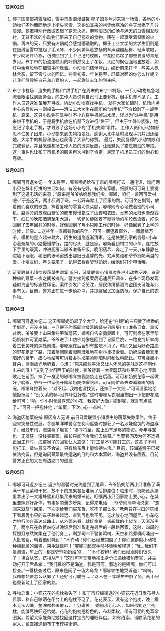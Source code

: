 #### 12月02日
1. 椰子国南部初雪降临，雪中景象浪漫温馨
椰子国多地迎来第一场雪，各地的小动物们不约而同地走上街头赏雪，这突如其来的初雪给寒冷的冬天增添了几分浪漫。辣椒特别行政区支起了露天火锅，麻辣滚烫的红汤与满天的白雪相互映衬，无辣不欢的小动物们带来了自己喜欢的食物，围在一起享受着温暖的火锅，再冷的天，只要有火锅就会感觉暖融融的。椰子工业大学的大学生们则是在细绒莹雪中拉起了手风琴，不少同学伴着悠扬的琴声翩翩起舞、轻声歌唱，不少网友评论称，仿佛回到了上个世纪的校园，不禁回忆起了那些浪漫的青葱岁月。布丁市的奶油蛋糕山的叶悄然换上了冬妆，火红的枫倔强地盛放着，如灯中余烬般地在细雪中闪烁着。小动物们结伴登山，纷纷前来打卡，与美人枫林合影，留下雪与火的回忆。冬雪初降，年关将至，屏幕对面的你怎么样呢？让我们照顾好自己和心爱的人，一起静待丰年的到来吧。

2. 布丁市机场：遗失的手机和"烘手机"
在周末的布丁市机场，一只小动物焦急地流着眼泪找到服务台，向工作人员说明自己马上要登机，但手机却不见了。工作人员迅速准备展开寻找，协助小动物查找手机。
就在大家忙碌时，机场内务中心突然传来一则报告——清洁工大水牛在厕所的"烘手机"下方捡到了一部手机。原来，这只小动物在洗手时不小心将手机掉进水里，误以为"烘手机"是用来烘干手机的，于是将手机放在机器下方进行“烘干”。但由于忙碌和紧张，她忘记了拿走手机，才导致了这场小小的“手机失踪”事件。
工作人员和小动物都忍不住笑了出来。小动物来到失物招领处，感谢大水牛及时发现手机并归还给她。大水牛的机智和细心也获得了大家的称赞。
最后，失而复得的小动物顺利完成登记，并且感谢机场工作人员的迅速反应，让她避免了错过航班的麻烦。这一事件也让布丁市机场的服务再次得到了肯定，展现了机场员工们的耐心和高效。

#### 12月03日
1. 嘟嘟可可返乡记一
年末将至，嘟爷嘟奶给布丁市的嘟嘟打去一通电话，询问两小只在城市打拼的生活如何，有没有吃好，有没有穿暖。细腻的可可马上察觉到了这通电话的来意：“原来是爷爷奶奶想我们啦，嘟嘟，咱们一起回可爱村吧~”于是这天，两小只调了班，一起开车踏上了回家的路。可可坐在副驾，放着他们喜欢的歌曲，捧着爱吃的零食大快朵颐，嘟嘟则专心地做着她的小司机。路两旁的景观由繁忙的都市慢慢变成了山野和农田，炎热的太阳也渐渐西下，红红的晚阳洒满整条大道，一切都仿佛随着不断转动的车轮倒流着，好像回到了去年回村的时候，好像回到了两小只刚工作的时候，好像回到了上学的时候，好像……这些年一直都有你的陪伴。可可一面望着窗外，一面思绪万千，模糊的黑点越来越大，陌生的道路逐渐清晰，这是快要到家的信号~小车沿着蜿蜒的小路慢慢攀行，路的尽头，就是家。嘟奶看到村口的小车，连忙放下手里的簸箕，冲进厨房叫嘟爷准备开饭。晚阳落尽，奔走了一天小车静静在院墙下沉眠，老旧的玻璃窗透出那旧日温馨的光、欢声笑语和爷爷奶奶满溢的爱。小朋友们，年关要来了，记得去看看爷爷奶奶，给他们打个电话哦。

2. 可爱联盟小镇惊现蔬菜失踪案
近日，可爱联盟小镇周边多户小动物反映，自家种植的蔬菜一夜之间被摘光。警方接到报案后迅速展开调查，在多个现场发现疑似海盗的标志性印记。案件引发广泛关注，居民纷纷猜测海盗团伙可能与此事有关。目前，警方正在进一步侦办中，并提醒居民加强防范，保护自己的农作物。

#### 12月04日
1. 嘟嘟可可返乡记二
这天嘟嘟奶奶起了个大早，给还在“冬眠”的三只做了喷香的手擀面，还没出锅，三只便不约而同地揉着眼睛来到厨房门口准备觅食。早饭过后，爷爷要上山采集冬笋和蘑菇，嘟嘟自告奋勇要跟上，可可则留在家里帮奶奶制作可爱咸菜。爷爷进了山仿佛就像是回到了自家后院，一路披荆斩棘向着生长美味的深处前进。嘟嘟跟在后面却有些吃不消了，时而又因为好奇路边的野花走岔了路，顶着草帽眯着眼睛艰难地在树林里摸索着。奶奶端着簸箕里晒好的菜干，细心地给可可讲着各种咸菜的晾晒时间和佐料配比。可可竖起小耳朵，两眼放光地听着，心想：“原来那些平淡又让人怀念的美味是这样制作出来的呀！”又到了夕阳西下的时候，爷爷背着一大筐蘑菇和冬笋开心地哼着歌走在前面，摔了一身泥的嘟嘟耷拉着脑袋走在后面。可可和奶奶在家一起做好了晚饭，爷爷一进家便开始给奶奶炫耀战绩。可可则忙着去查看嘟嘟的情况，嘟嘟耷拉着头：“对不起…我啥也没找到，还摔了一大跤…”可可温柔地给他擦擦脸：“没关系的呀~没摔坏就好啦。”这时嘟嘟从衣服里掏出一小把野花递给可可：“呐，你小时候最喜欢的小花，我废好大劲才摘到呢，就是有点蔫了…”可可一把抱住他：“笨蛋，下次小心一点啦。”

2. 海盗因偷菜被捕 原因令人无语
前日可爱联盟小镇发生的蔬菜失踪案件，终于迎来突破性进展。芋圆羊咩咩警官在晚间巡查时抓获了一名涉嫌偷窃的海盗猴子。经过审讯，海盗猴子坦言：“冬季将至，船上没有足够的物资。今年寻宝也一无所获，没钱买蔬菜，船长只能下令我们去偷窃。”
当警官问及为何不选择正当工作时，海盗猴子的回答让人震惊：“打工是不可能打工的，这辈子不可能打工。做生意又不会做，只有偷东西才能维持生活。”
目前，该海盗猴子已被依法拘留，但是询问蔬菜最终运送的目的和大本营时，海盗并没有回答。目前警方正在加大在周边路口的巡逻

#### 12月05日
1. 嘟嘟可可返乡记三
返乡的温馨时光终是到了尾声，爷爷奶奶给两小只准备了满满一车蔬菜和干货，放不下的瓜果甚至堆满了后排座位！临走时，奶奶还从屋里拿出了一大罐蜂蜜和赶集买来的爆米花，叮嘱两小只回家路上要小心，在城里要照顾好身体，有事多商量少吵架，记得来电话……爷爷则简单地说道：“想回来就随时回来，下次少给我们买东西，吃不了那么多。”老两只在村口的院墙下看着两小只的车子越来越远，直到再也看不见，这才放心地回屋里。小车吃力地行驶在高速公路上，从外面来看，就好像是一辆超载的小货车！天渐渐黑了，两小只在收费站吃过晚饭后刚准备走完最后的一段路回家，这时，四周的探照灯忽然聚集在了他们身上，刹那间四下警笛鸣响，天空和路旁瞬间涌出一大批警察，朝着他们喊到：“不许动！你们已经被包围了！你们这群偷小动物种植蔬菜的海盗，束手就擒吧！”嘟嘟举起双手哆哆嗦嗦解释道：“我…我们不是海盗，车上的…都是爷爷奶奶给的……”“不许狡辩！我们已经跟你们很久了！坦白从宽，抗拒从严！”这时可可无奈地掏出身份证递给猎豹警官，并主动打开了后备箱：“我们真的不是海盗，我是可可，那边的是嘟嘟，你们可以检查。”一番核查过后，原来是闹了一场大乌龙！嘟嘟害怕地哭诉道：“呜呜，我都想好要怎么认罪了！还好可可聪明……”众人在一阵爆笑中散了场，两小只也重新踏上了回家的路。

2. 寻物启事：小猫花花的抱枕丢失了！
布丁市柠檬街道的小猫花花近日发布寻人启事，称自己晾晒在阳台上的抱枕不见了。花花表示，没有这个抱枕，晚上根本无法入眠，整晚都翻来覆去，十分痛苦。
她恳求好心人，如果捡到这个抱枕，能够尽快归还给她。花花的抱枕是粉色的，布料柔软，带有可爱的兔耳朵图案。希望大家能帮助她找回这件宝贵的睡眠伴侣。
如有线索，请联系花花的家人，或直接送到布丁市柠檬街道。
